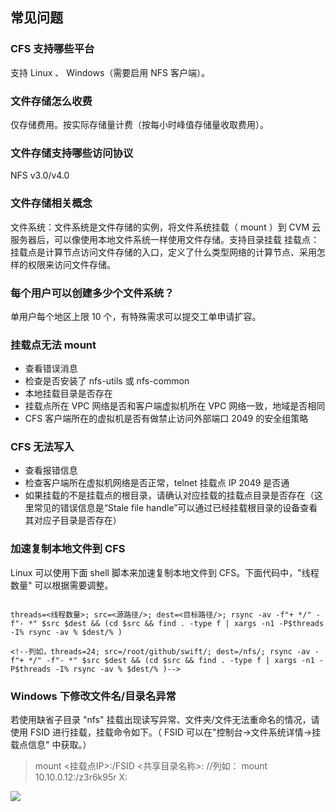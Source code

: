 ## 常见问题
### CFS 支持哪些平台支持 Linux 、 Windows（需要启用 NFS 客户端）。### 文件存储怎么收费仅存储费用。按实际存储量计费（按每小时峰值存储量收取费用）。### 文件存储支持哪些访问协议NFS v3.0/v4.0### 文件存储相关概念文件系统：文件系统是文件存储的实例，将文件系统挂载（ mount ）到 CVM 云服务器后，可以像使用本地文件系统一样使用文件存储。支持目录挂载挂载点：挂载点是计算节点访问文件存储的入口，定义了什么类型网络的计算节点、采用怎样的权限来访问文件存储。### 每个用户可以创建多少个文件系统？单用户每个地区上限 10 个，有特殊需求可以提交工单申请扩容。### 挂载点无法 mount- 查看错误消息
- 检查是否安装了 nfs-utils 或 nfs-common
- 本地挂载目录是否存在
- 挂载点所在 VPC 网络是否和客户端虚拟机所在 VPC 网络一致，地域是否相同
- CFS 客户端所在的虚拟机是否有做禁止访问外部端口 2049 的安全组策略### CFS 无法写入- 查看报错信息
- 检查客户端所在虚拟机网络是否正常，telnet 挂载点 IP 2049 是否通
- 如果挂载的不是挂载点的根目录，请确认对应挂载的挂载点目录是否存在（这里常见的错误信息是“Stale file handle”可以通过已经挂载根目录的设备查看其对应子目录是否存在）


### 加速复制本地文件到 CFS
Linux 可以使用下面 shell 脚本来加速复制本地文件到 CFS。下面代码中，"线程数量" 可以根据需要调整。

```

threads=<线程数量>; src=<源路径/>; dest=<目标路径/>; rsync -av -f"+ */" -f"- *" $src $dest && (cd $src && find . -type f | xargs -n1 -P$threads -I% rsync -av % $dest/% )

<!--列如，threads=24; src=/root/github/swift/; dest=/nfs/; rsync -av -f"+ */" -f"- *" $src $dest && (cd $src && find . -type f | xargs -n1 -P$threads -I% rsync -av % $dest/% )-->

```

### Windows 下修改文件名/目录名异常
若使用缺省子目录 "nfs" 挂载出现读写异常、文件夹/文件无法重命名的情况，请使用 FSID 进行挂载，挂载命令如下。（ FSID 可以在"控制台->文件系统详情->挂载点信息" 中获取。）
> mount <挂载点IP>:/FSID <共享目录名称>:
> //列如： mount 10.10.0.12:/z3r6k95r X:
![](https://mc.qcloudimg.com/static/img/11af6b12a2b578c789d9d9dae63fae98/image.png)

